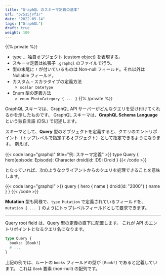 ```yaml
---
title: "GraphQL のスキーマ定義の基本"
url: "p/5s5jvfz/"
date: "2022-09-14"
tags: ["GraphQL"]
draft: true
weight: 100
---
```


{{% private %}}
- type ... 独自オブジェクト (custom object) を表現する。
- スキーマ定義は拡張子 `.graphql` のファイルで行う。
- 型の末尾に `!` が付いているものは Non-null フィールド。それ以外は Nullable フィールド。
- カスタム・スカラタイプの定義方法
    - `scalar DateType`
- Enum 型の定義方法
    - `enum PhotoCategory { ... }`
{{% /private %}}

GraphQL スキーマは、GraphQL API サーバーがどんなクエリを受け付けてくれるかを示したものです。
GraphQL スキーマは、__GraphQL Schema Language__ という独自言語 (DSL) で記述します。

スキーマとして、__Query__ 型のオブジェクトを定義すると、クエリのエントリポイント（トップレベルで指定するオブジェクト）として指定できるようになります。
例えば、

{{< code lang="graphql" title="例: スキーマ定義" >}}
type Query {
  hero(episode: Episode): Character
  droid(id: ID!): Droid
}
{{< /code >}}

となっていれば、次のようなクライアントからのクエリを処理できることを意味します。

{{< code lang="graphql" >}}
query {
  hero {
    name
  }
  droid(id: "2000") {
    name
  }
}
{{< /code >}}

__Mutation__ 型も同様で、`type Mutation` で定義されているフィールドを、`mutation { ... }` のようにトップレベルフィールドとして要求できます。


- - - -

Query root field は、Query 型の定義の直下に配置します。
これが API のエントリポイントとなるクエリ名になります。

```graphql
type Query {
  books: [Book!]
  # ...
}
```

上記の例では、ルートの `books` フィールドの型が `[Book!]` であると定義しています。
これは `Book` 要素 (non-null) の配列です。

